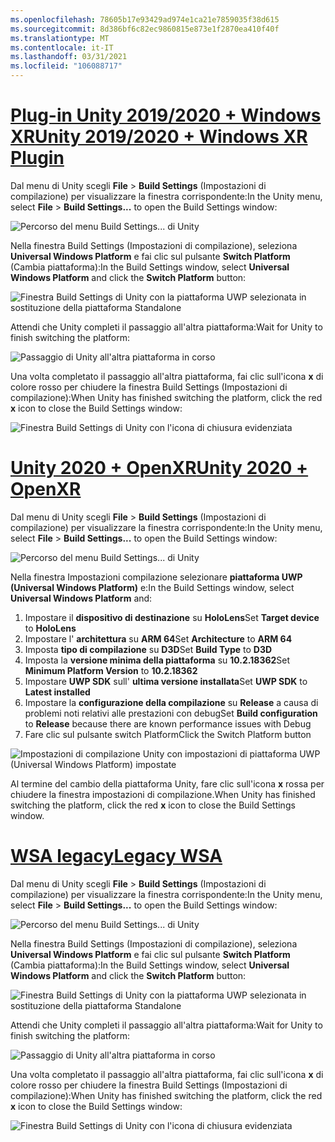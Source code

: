 ```yaml
---
ms.openlocfilehash: 78605b17e93429ad974e1ca21e7859035f38d615
ms.sourcegitcommit: 8d386bf6c82ec9860815e873e1f2870ea410f40f
ms.translationtype: MT
ms.contentlocale: it-IT
ms.lasthandoff: 03/31/2021
ms.locfileid: "106088717"
---
```

# <a name="unity-20192020--windows-xr-plugin"></a>[<span data-ttu-id="1b1f5-101">Plug-in Unity 2019/2020 + Windows XR</span><span class="sxs-lookup"><span data-stu-id="1b1f5-101">Unity 2019/2020 + Windows XR Plugin</span></span>](#tab/winxr)

<span data-ttu-id="1b1f5-102">Dal menu di Unity scegli **File** > **Build Settings** (Impostazioni di compilazione) per visualizzare la finestra corrispondente:</span><span class="sxs-lookup"><span data-stu-id="1b1f5-102">In the Unity menu, select **File** > **Build Settings...** to open the Build Settings window:</span></span>

![Percorso del menu Build Settings... di Unity](../images/mr-learning-base/base-02-section2-step1-1.png)

<span data-ttu-id="1b1f5-104">Nella finestra Build Settings (Impostazioni di compilazione), seleziona **Universal Windows Platform** e fai clic sul pulsante **Switch Platform** (Cambia piattaforma):</span><span class="sxs-lookup"><span data-stu-id="1b1f5-104">In the Build Settings window, select **Universal Windows Platform** and click the **Switch Platform** button:</span></span>

![Finestra Build Settings di Unity con la piattaforma UWP selezionata in sostituzione della piattaforma Standalone](../images/mr-learning-base/base-02-section2-step1-2.png)

<span data-ttu-id="1b1f5-106">Attendi che Unity completi il passaggio all'altra piattaforma:</span><span class="sxs-lookup"><span data-stu-id="1b1f5-106">Wait for Unity to finish switching the platform:</span></span>

![Passaggio di Unity all'altra piattaforma in corso](../images/mr-learning-base/base-02-section2-step1-3.png)

<span data-ttu-id="1b1f5-108">Una volta completato il passaggio all'altra piattaforma, fai clic sull'icona **x** di colore rosso per chiudere la finestra Build Settings (Impostazioni di compilazione):</span><span class="sxs-lookup"><span data-stu-id="1b1f5-108">When Unity has finished switching the platform, click the red **x** icon to close the Build Settings window:</span></span>

![Finestra Build Settings di Unity con l'icona di chiusura evidenziata](../images/mr-learning-base/base-02-section2-step1-4.png)

# <a name="unity-2020--openxr"></a>[<span data-ttu-id="1b1f5-110">Unity 2020 + OpenXR</span><span class="sxs-lookup"><span data-stu-id="1b1f5-110">Unity 2020 + OpenXR</span></span>](#tab/openxr)

<span data-ttu-id="1b1f5-111">Dal menu di Unity scegli **File** > **Build Settings** (Impostazioni di compilazione) per visualizzare la finestra corrispondente:</span><span class="sxs-lookup"><span data-stu-id="1b1f5-111">In the Unity menu, select **File** > **Build Settings...** to open the Build Settings window:</span></span>

![Percorso del menu Build Settings... di Unity](../images/mr-learning-base/base-02-section2-step1-1.png)

<span data-ttu-id="1b1f5-113">Nella finestra Impostazioni compilazione selezionare **piattaforma UWP (Universal Windows Platform)** e:</span><span class="sxs-lookup"><span data-stu-id="1b1f5-113">In the Build Settings window, select **Universal Windows Platform** and:</span></span>
1.  <span data-ttu-id="1b1f5-114">Impostare il **dispositivo di destinazione** su **HoloLens**</span><span class="sxs-lookup"><span data-stu-id="1b1f5-114">Set **Target device** to **HoloLens**</span></span>
2.  <span data-ttu-id="1b1f5-115">Impostare l' **architettura** su **ARM 64**</span><span class="sxs-lookup"><span data-stu-id="1b1f5-115">Set **Architecture** to **ARM 64**</span></span>
3.  <span data-ttu-id="1b1f5-116">Imposta **tipo di compilazione** su **D3D**</span><span class="sxs-lookup"><span data-stu-id="1b1f5-116">Set **Build Type** to **D3D**</span></span>
4.  <span data-ttu-id="1b1f5-117">Imposta la **versione minima della piattaforma** su **10.2.18362**</span><span class="sxs-lookup"><span data-stu-id="1b1f5-117">Set **Minimum Platform Version** to **10.2.18362**</span></span>
5.  <span data-ttu-id="1b1f5-118">Impostare **UWP SDK** sull' **ultima versione installata**</span><span class="sxs-lookup"><span data-stu-id="1b1f5-118">Set **UWP SDK** to **Latest installed**</span></span>
6.  <span data-ttu-id="1b1f5-119">Impostare la **configurazione della compilazione** su **Release** a causa di problemi noti relativi alle prestazioni con debug</span><span class="sxs-lookup"><span data-stu-id="1b1f5-119">Set **Build configuration** to **Release** because there are known performance issues with Debug</span></span>
7.  <span data-ttu-id="1b1f5-120">Fare clic sul pulsante switch Platform</span><span class="sxs-lookup"><span data-stu-id="1b1f5-120">Click the Switch Platform button</span></span>


![Impostazioni di compilazione Unity con impostazioni di piattaforma UWP (Universal Windows Platform) impostate](../images/mr-learning-base/base-02-section2-step1-2-openxr.png)

<span data-ttu-id="1b1f5-122">Al termine del cambio della piattaforma Unity, fare clic sull'icona **x** rossa per chiudere la finestra impostazioni di compilazione.</span><span class="sxs-lookup"><span data-stu-id="1b1f5-122">When Unity has finished switching the platform, click the red **x** icon to close the Build Settings window.</span></span>

# <a name="legacy-wsa"></a>[<span data-ttu-id="1b1f5-123">WSA legacy</span><span class="sxs-lookup"><span data-stu-id="1b1f5-123">Legacy WSA</span></span>](#tab/wsa)

<span data-ttu-id="1b1f5-124">Dal menu di Unity scegli **File** > **Build Settings** (Impostazioni di compilazione) per visualizzare la finestra corrispondente:</span><span class="sxs-lookup"><span data-stu-id="1b1f5-124">In the Unity menu, select **File** > **Build Settings...** to open the Build Settings window:</span></span>

![Percorso del menu Build Settings... di Unity](../images/mr-learning-base/base-02-section2-step1-1.png)

<span data-ttu-id="1b1f5-126">Nella finestra Build Settings (Impostazioni di compilazione), seleziona **Universal Windows Platform** e fai clic sul pulsante **Switch Platform** (Cambia piattaforma):</span><span class="sxs-lookup"><span data-stu-id="1b1f5-126">In the Build Settings window, select **Universal Windows Platform** and click the **Switch Platform** button:</span></span>

![Finestra Build Settings di Unity con la piattaforma UWP selezionata in sostituzione della piattaforma Standalone](../images/mr-learning-base/base-02-section2-step1-2.png)

<span data-ttu-id="1b1f5-128">Attendi che Unity completi il passaggio all'altra piattaforma:</span><span class="sxs-lookup"><span data-stu-id="1b1f5-128">Wait for Unity to finish switching the platform:</span></span>

![Passaggio di Unity all'altra piattaforma in corso](../images/mr-learning-base/base-02-section2-step1-3.png)

<span data-ttu-id="1b1f5-130">Una volta completato il passaggio all'altra piattaforma, fai clic sull'icona **x** di colore rosso per chiudere la finestra Build Settings (Impostazioni di compilazione):</span><span class="sxs-lookup"><span data-stu-id="1b1f5-130">When Unity has finished switching the platform, click the red **x** icon to close the Build Settings window:</span></span>

![Finestra Build Settings di Unity con l'icona di chiusura evidenziata](../images/mr-learning-base/base-02-section2-step1-4.png)